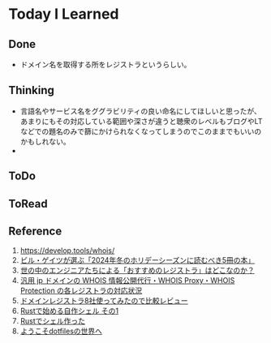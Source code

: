 # Today I Learned

## Done
- ドメイン名を取得する所をレジストラというらしい。

## Thinking
- 言語名やサービス名をググラビリティの良い命名にしてほしいと思ったが、あまりにもその対応している範囲や深さが違うと聴衆のレベルもブログやLTなどでの題名のみで篩にかけられなくなってしまうのでこのままでもいいのかもしれない。
- 

## ToDo

## ToRead

## Reference
1. https://develop.tools/whois/
2. [ビル・ゲイツが選ぶ「2024年冬のホリデーシーズンに読むべき5冊の本」](https://gigazine.net/news/20241222-bill-gates-books/)
3. [世の中のエンジニアたちによる「おすすめのレジストラ」はどこなのか？](https://gigazine.net/news/20230930-domain-registrar-recommend/)
4. [汎用 jp ドメインの WHOIS 情報公開代行・WHOIS Proxy・WHOIS Protection の各レジストラの対応状況](https://zenn.dev/15/articles/e3b3c708ce9aea)
5. [ドメインレジストラ8社使ってみたので比較レビュー](https://jyn.jp/compare-domain-registrar/)
6. [Rustで始める自作シェル その1](https://tech.buty4649.net/entry/2021/12/19/235124)
7. [Rustでシェル作った](https://keens.github.io/blog/2016/09/04/rustdeshierutsukutta/)
8. [ようこそdotfilesの世界へ](https://qiita.com/yutkat/items/c6c7584d9795799ee164)
